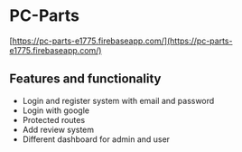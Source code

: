 # PC-Parts

[https://pc-parts-e1775.firebaseapp.com/](https://pc-parts-e1775.firebaseapp.com/)

## Features and functionality

* Login and register system with email and password
* Login with google
* Protected routes
* Add review system
* Different dashboard for admin and user
